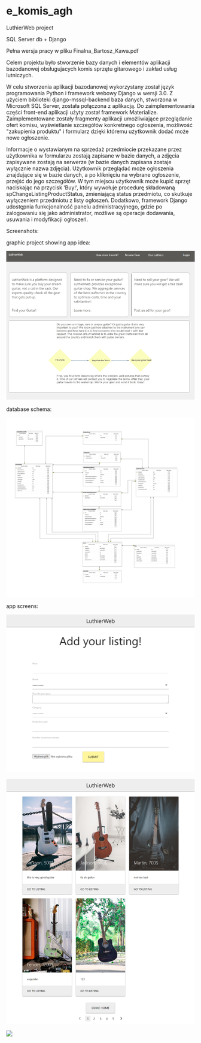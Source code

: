 # e_komis_agh

LuthierWeb project

SQL Server db + Django

Pełna wersja pracy w pliku Finalna_Bartosz_Kawa.pdf

Celem projektu było stworzenie bazy danych i elementów aplikacji bazodanowej obsługujacych komis sprzętu gitarowego i zakład usług lutniczych.

W celu stworzenia aplikacji bazodanowej wykorzystany został język programowania Python i framework webowy Django w wersji 3.0. Z użyciem biblioteki django-mssql-backend baza danych, stworzona w Microsoft SQL Server, została połączona z aplikacją. Do zaimplementowania części front-end aplikacji użyty został framework Materialize.
Zaimplementowane zostały fragmenty aplikacji umożliwiające przeglądanie ofert komisu, wyświetlanie szczegółów konkretnego ogłoszenia, możliwość "zakupienia produktu" i formularz dzięki któremu użytkownik dodać może nowe ogłoszenie.

Informacje o wystawianym na sprzedaż przedmiocie przekazane przez użytkownika w formularzu zostają zapisane w bazie danych, a zdjęcia zapisywane zostają na serwerze (w bazie danych zapisana zostaje wyłącznie nazwa zdjęcia). Użytkownik przeglądać może ogłoszenia znajdujące się w bazie danych, a po kliknięciu na wybrane ogłoszenie, przejść do jego szczegółów. W tym miejscu użytkownik może kupić sprzęt naciskając na przycisk ‘Buy!’, który wywołuje procedurę składowaną spChangeListingProductStatus, zmieniającą status przedmiotu, co skutkuje wyłączeniem przedmiotu z listy ogłoszeń.
Dodatkowo, framework Django udostępnia funkcjonalność panelu administracyjnego, gdzie po zalogowaniu się jako administrator, możliwe są operacje dodawania, usuwania i modyfikacji ogłoszeń.


Screenshots:

graphic project showing app idea:

![](screenshots/LuthierWebFront.png)


database schema:


![](screenshots/schema_db.png)

app screens:


![](screenshots/127.0.0.1_8000_add_listing_.png)


![](screenshots/127.0.0.1_8000_listings_.png)


![](screenshots/127.0.0.1_8000_listing_page_1.png)

